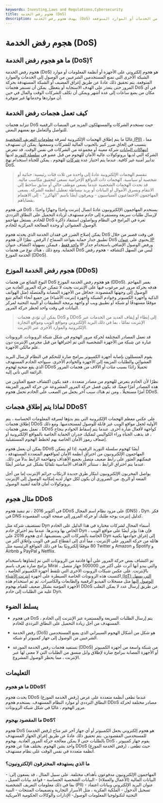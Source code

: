 ```yaml
---
keywords: Investing,Laws and Regulations,Cybersecurity
title: هجوم رفض الخدمة (DoS)
description: يهدف هجوم رفض الخدمة (DoS) إلى إيقاف تشغيل جهاز أو شبكة ، مما يحرم المستخدمين الشرعيين من الخدمات أو الموارد المتوقعة.
---
```


# هجوم رفض الخدمة (DoS)
## ما هو هجوم رفض الخدمة (DoS)؟

هجوم رفض الخدمة (DoS) هو هجوم إلكتروني على الأجهزة أو أنظمة المعلومات أو موارد الشبكة الأخرى التي تمنع المستخدمين الشرعيين من الوصول إلى الخدمات والموارد المتوقعة. يتم تحقيق ذلك عادةً عن طريق إغراق المضيف أو الشبكة المستهدفة بحركة المرور حتى يتعذر على الهدف الاستجابة أو يتعطل. يمكن أن تستمر هجمات DoS في أي مكان من بضع ساعات إلى عدة أشهر ويمكن أن تكلف الشركات الوقت والمال في حين أن مواردها وخدماتها غير متوفرة.

## كيف تعمل هجمات رفض الخدمة

تتزايد هجمات DoS حيث تستخدم الشركات والمستهلكون المزيد من المنصات الرقمية للتواصل والتعامل مع بعضهم البعض.

غالبًا ما يتم إطلاق الهجمات الإلكترونية لسرقة [معلومات التعريف الشخصية (PII)](/personally-identifiable-information-pii) ، مما يتسبب في إلحاق ضرر كبير بالجيوب المالية للشركات وسمعتها. يمكن أن تستهدف [انتهاكات البيانات](/data-breach) شركة معينة أو مجموعة من الشركات في نفس الوقت. قد تتعرض الشركة التي لديها بروتوكولات عالية الأمان للهجوم من قبل عضو في [سلسلة التوريد](/supplychain) لديها تدابير أمنية غير كافية. عندما يتم اختيار عدة [شركات](/company) للهجوم ، يمكن للجناة استخدام نهج DoS.

> تنقسم الهجمات الإلكترونية عادةً إلى واحدة من ثلاث فئات رئيسية: جنائية أو شخصية أو سياسية. الهجمات ذات الدوافع الإجرامية تسعى لتحقيق مكاسب مالية. قد تحدث الهجمات الشخصية عندما يسعى موظف حالي أو سابق ساخط إلى الانتقام ويسرق الأموال أو البيانات أو يريد ببساطة تعطيل أنظمة الشركة. يسعى المهاجمون الاجتماعيون السياسيون - ويعرفون أيضًا باسم "الهاكرز" - إلى الاهتمام بقضاياهم.

>

في هجوم DoS ، يستخدم المهاجمون الإلكترونيون عادةً اتصال إنترنت واحدًا وجهازًا واحدًا لإرسال طلبات سريعة ومستمرة إلى خادم مستهدف لزيادة التحميل على النطاق الترددي للخادم. يستغل مهاجمو DoS ثغرة في البرامج في النظام ويواصلون استنفاد ذاكرة الوصول العشوائي أو وحدة المعالجة المركزية للخادم.

يمكن إصلاح الضرر في فقدان الخدمة الذي يحدثه هجوم DoS في وقت قصير من خلال تطبيق جدار حماية بقواعد السماح / الرفض. نظرًا لأن هجوم DoS يحتوي على [عنوان IP واحد فقط](/ip-address) ، فيمكن بسهولة اكتشاف عنوان IP ورفض الوصول الإضافي باستخدام جدار الحماية. ومع ذلك ، هناك نوع من هجمات DoS ليس من السهل اكتشافه - هجوم رفض الخدمة الموزع (DDoS).

## هجوم رفض الخدمة الموزع (DDoS)

النوع الشائع من هجمات DoS هو هجوم رفض الخدمة الموزع (DDoS). يغمر المهاجم هدفه بحركة مرور غير مرغوب فيها على الإنترنت بحيث لا تتمكن حركة المرور العادية من الوصول إلى وجهتها المقصودة. جحافل من الأجهزة المصابة والمتصلة (مثل الهواتف الذكية وأجهزة الكمبيوتر وخوادم الشبكة وأجهزة إنترنت الأشياء) من جميع أنحاء العالم تتبع موقعًا مستهدفًا أو شبكة أو تطبيق ويب أو واجهة برمجة التطبيقات أو البنية التحتية لمركز البيانات في وقت واحد لحظر حركة المرور.

> يمكن أن تؤدي هجمات DoS و DDoS إلى إبطاء أو إيقاف العديد من الخدمات عبر الإنترنت تمامًا ، بما في ذلك البريد الإلكتروني ومواقع الويب ومواقع التجارة الإلكترونية والموارد الأخرى عبر الإنترنت.

>

قد تعمل المصادر المختلفة لحركة مرور الهجوم في شكل شبكة الروبوتات. الروبوتات عبارة عن شبكة من الأجهزة الشخصية التي تم اختراقها من قبل مجرمي الإنترنت دون علم مالكي الأجهزة.

يقوم المتسللون بإصابة أجهزة الكمبيوتر ببرامج ضارة للتحكم في النظام لإرسال البريد العشوائي والطلبات المزيفة إلى الأجهزة والخوادم الأخرى. سيواجه الخادم المستهدف الذي يقع ضحية لهجوم DDoS تحميلًا زائدًا بسبب مئات أو الآلاف من هجمات المرور الزائفة التي تأتي إليه.

نظرًا لأن الخادم يتعرض للهجوم من مصادر متعددة ، فقد يكون اكتشاف جميع العناوين من هذه المصادر أمرًا صعبًا. قد يكون فصل حركة المرور المشروعة عن حركة المرور المزيفة أمرًا مستحيلًا ، ومن ثم هناك سبب آخر يجعل من الصعب على الخادم تحمل هجوم DDoS.

## لماذا يتم إطلاق هجمات DDoS؟

على عكس معظم الهجمات الإلكترونية التي يتم بدؤها لسرقة المعلومات الحساسة ، يتم إطلاق هجمات DDoS الأولية لجعل مواقع الويب غير قابلة للوصول لمستخدميها. ومع ذلك ، تعمل بعض هجمات DDoS كواجهة لأفعال ضارة أخرى. عندما يتم إسقاط الخوادم بنجاح ، قد يذهب الجناة وراء الكواليس لتفكيك جدران الحماية الخاصة بالمواقع الإلكترونية أو إضعاف رموز الأمان الخاصة بهم لخطط الهجوم المستقبلية.

يمكن أن يعمل هجوم DDoS أيضًا كهجوم سلسلة التوريد الرقمية. إذا لم يتمكن المهاجمون الإلكترونيون من اختراق أنظمة الأمان لمواقعهم المتعددة المستهدفة ، فيمكنهم العثور على رابط ضعيف متصل بجميع الأهداف ومهاجمة الرابط بدلاً من ذلك. عندما يتم اختراق الرابط ، ستتأثر الأهداف الأساسية تلقائيًا بشكل غير مباشر أيضًا.

يواصل المخربون الإلكترونيون ابتكار طرق جديدة لارتكاب جرائم الإنترنت إما من أجل المتعة أو الربح. من الضروري أن يكون لكل جهاز لديه إمكانية الوصول إلى الإنترنت بروتوكولات أمان قائمة لتقييد الوصول.

## مثال هجوم DDoS

في أكتوبر 2016 ، تم تنفيذ هجوم DDoS على مزود نظام اسم المجال (DNS) ، Dyn. فكر في DNS كدليل إنترنت يوجه طلبك أو حركة المرور إلى صفحة الويب المقصودة.

تستضيف شركة مثل Dyn أسماء المجال لشركات مختارة في هذا الدليل على الخادم الخاص بها وتديرها. عندما يتم اختراق خادم Dyn ، فإن هذا يؤثر أيضًا على مواقع الويب الخاصة بالشركات التي يستضيفها. أدى هجوم 2016 على Dyn إلى إغراق خوادمها بكمية هائلة من حركة المرور على الإنترنت ، مما أدى إلى انقطاع كبير في الويب وإغلاق أكثر من 80 موقعًا إلكترونيًا بما في ذلك المواقع الرئيسية مثل Twitter و Amazon و Spotify و Airbnb و PayPal و Netflix.

تم اكتشاف بعض حركة المرور على أنها قادمة من الروبوتات التي تم إنشاؤها باستخدام برامج ضارة تعرف باسم Mirai ، والتي يبدو أنها أثرت على أكثر من 500000 جهاز متصل بالإنترنت. على عكس شبكات الروبوت الأخرى التي تلتقط أجهزة الكمبيوتر الخاصة ، اكتسبت هذه الروبوتات الخاصة السيطرة على أجهزة [إنترنت الأشياء (IoT) التي يسهل الوصول إليها](/internet-things) مثل مسجلات الفيديو الرقمية والطابعات والكاميرات. ثم تم استخدام هذه الأجهزة المؤمنة بشكل ضعيف للقيام بهجوم DDoS عن طريق إرسال عدد لا يمكن التغلب عليه من الطلبات إلى خادم Dyn.

## يسلط الضوء

- في هجوم DoS ، يتم إرسال الطلبات السريعة والمستمرة عبر الإنترنت إلى الخادم المستهدف من أجل زيادة التحميل على النطاق الترددي للخادم.

- رفض الخدمة (DoS) هو شكل من أشكال الهجوم السيبراني الذي يمنع المستخدمين الشرعيين من الوصول إلى جهاز كمبيوتر أو شبكة.

- تستفيد هجمات رفض الخدمة الموزعة (DDoS) من شبكة واسعة من أجهزة الكمبيوتر أو الأجهزة المصابة ببرامج ضارة لإطلاق وابل منسق من الطلبات التي لا معنى لها عبر الإنترنت ، مما يحظر الوصول المشروع.

## التعليمات

### ما هو هجوم DDoS؟

يحدث هجوم DDoS (رفض الخدمة الموزع) عندما تطغى أنظمة متعددة على عرض النطاق الترددي أو موارد النظام المستهدف. يستخدم هجوم DDoS مصادر مختلفة لحركة مرور الهجوم ، غالبًا في شكل شبكة الروبوتات.

### ما المقصود بهجوم DoS؟

هجوم DoS (رفض الخدمة) هو هجوم إلكتروني يجعل الكمبيوتر أو أي جهاز آخر غير متاح للمستخدمين المقصودين. يتم تحقيق ذلك عادةً عن طريق إغراق الجهاز المستهدف بالطلبات حتى لا يمكن معالجة حركة المرور العادية. بهجوم DoS ، يقوم جهاز كمبيوتر واحد بشن الهجوم. يختلف هذا عن هجوم DDoS (رفض الخدمة الموزع) ، حيث تطغى أنظمة متعددة في نفس الوقت على نظام مستهدف.

### ما الذي يستهدفه المخترقون الإلكترونيون؟

المهاجمون الإلكترونيون مدفوعون بأهداف مختلفة. على سبيل المثال ، قد يسعون إلى: - البيانات المالية (الأعمال والعملاء) - البيانات الشخصية الحساسة - قواعد بيانات العميل ، بما في ذلك معلومات التعريف الشخصية (PII) - عنوان البريد الإلكتروني وبيانات اعتماد تسجيل الدخول - الملكية الفكرية ، مثل الأسرار التجارية وتصميمات المنتجات - البنية التحتية لتكنولوجيا المعلومات الوصول- الإدارات والوكالات الحكومية الأمريكية

